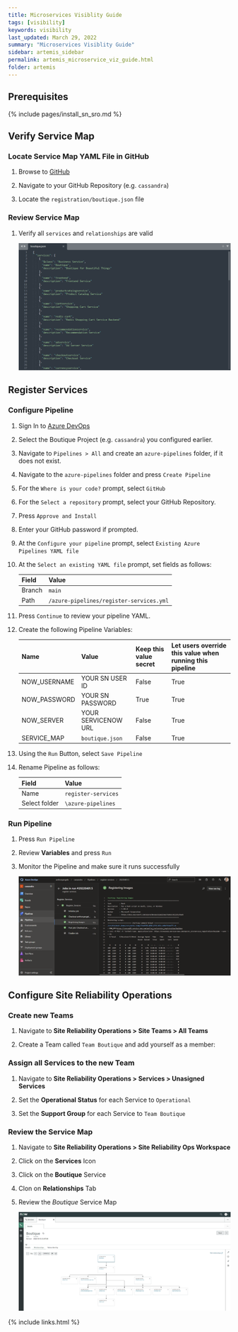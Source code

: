 ```yaml
---
title: Microservices Visiblity Guide
tags: [visibility]
keywords: visibility
last_updated: March 29, 2022
summary: "Microservices Visiblity Guide"
sidebar: artemis_sidebar
permalink: artemis_microservice_viz_guide.html
folder: artemis
---
```


## Prerequisites

{% include pages/install_sn_sro.md %}

## Verify Service Map
### Locate Service Map YAML File in GitHub

1. Browse to [GitHub]({{site.data.urls.github}})

1. Navigate to your GitHub Repository (e.g. `cassandra`)

1. Locate the `registration/boutique.json` file

### Review Service Map

1. Verify all `services` and `relationships` are valid

    ![Boutique Json](images/boutique_json.png)

## Register Services

### Configure Pipeline

1. Sign In to [Azure DevOps]({{site.data.urls.ado}})

1. Select the Boutique Project (e.g. `cassandra`) you configured earlier.

1. Navigate to `Pipelines > All` and create an `azure-pipelines` folder, if it does not exist.

1. Navigate to the `azure-pipelines` folder and press `Create Pipeline`

1. For the `Where is your code?` prompt, select `GitHub`

1. For the `Select a repository` prompt, select your GitHub Repository.

1. Press `Approve and Install`

1. Enter your GitHub password if prompted.

1. At the `Configure your pipeline` prompt, select `Existing Azure Pipelines YAML file`

1. At the `Select an existing YAML file` prompt, set fields as follows:

    | Field | Value |
    |-------|-------|
    | Branch  | `main` |
    | Path | `/azure-pipelines/register-services.yml` | 

1. Press `Continue` to review your pipeline YAML.

1. Create the following Pipeline Variables:

    | Name | Value | Keep this value secret | Let users override this value when running this pipeline | 
    |-------|-------|-------|-------|
    | NOW_USERNAME | YOUR SN USER ID | False | True | 
    | NOW_PASSWORD | YOUR SN PASSWORD | True | True |
    | NOW_SERVER | YOUR SERVICENOW URL | False | True |
    | SERVICE_MAP | `boutique.json` | False | True |

1. Using the `Run` Button, select `Save Pipeline`

1. Rename Pipeline as follows:

    | Field | Value |
    |-------|-------|
    | Name  |  `register-services` |
    | Select folder | `\azure-pipelines` | 

### Run Pipeline    

1. Press `Run Pipeline`

1. Review **Variables** and press `Run`

1. Monitor the Pipeline and make sure it runs successfully

    ![Register Services](images/register_services_pipeline.png)

## Configure Site Reliability Operations
### Create new Teams

1. Navigate to **Site Reliability Operations > Site Teams > All Teams**

1. Create a Team called `Team Boutique` and add yourself as a member:

### Assign all Services to the new Team

1. Navigate to **Site Reliability Operations > Services > Unasigned Services**

1. Set the **Operational Status** for each Service to `Operational`

1. Set the **Support Group** for each Service to `Team Boutique`

### Review the Service Map

1. Navigate to **Site Reliability Operations > Site Reliability Ops Workspace**

1. Click on the **Services** Icon

1. Click on the **Boutique** Service

1. Clon on **Relationships** Tab

1. Review the _Boutique_ Service Map

    ![Boutique Service Map](images/boutique_service_map.png)

{% include links.html %}